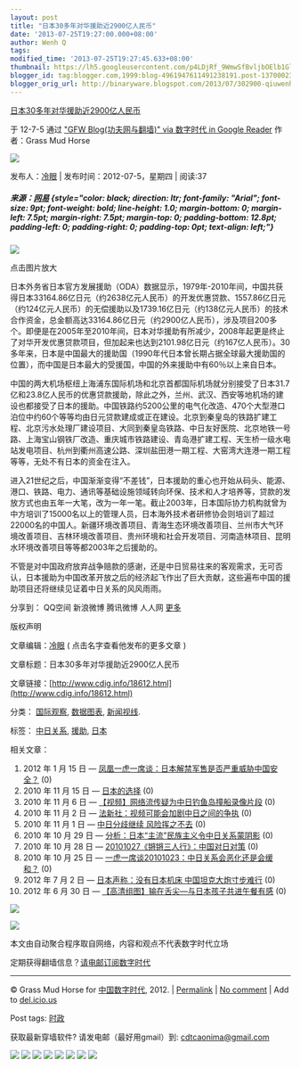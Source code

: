 ```yaml
---
layout: post
title: "日本30多年对华援助近2900亿人民币"
date: '2013-07-25T19:27:00.000+08:00'
author: Wenh Q
tags:
modified_time: '2013-07-25T19:27:45.633+08:00'
thumbnail: https://lh5.googleusercontent.com/p4LDjRf_9WmwSfBvljbOElb1GloC_o_MiOYioEPM134RTJIM7UPu6LVzyyTvjY6FFq5bzzOCXvrV-ELgohBPAh2HaBopPQ71_IVjhO_JBMeGf-Flguo=s72-c
blogger_id: tag:blogger.com,1999:blog-4961947611491238191.post-1370002394010692156
blogger_orig_url: http://binaryware.blogspot.com/2013/07/302900-qiuwenhutigatbloggercom.html
---
```


[
日本30多年对华援助近2900亿人民币](http://feedproxy.google.com/~r/chinagfwblog/~3/bsd4UjGFozI/)

于 12-7-5 通过 ["GFW Blog(功夫网与翻墙)" via 数字时代 in Google
Reader](http://feeds2.feedburner.com/chinagfwblog) 作者：Grass Mud Horse

![](https://lh5.googleusercontent.com/p4LDjRf_9WmwSfBvljbOElb1GloC_o_MiOYioEPM134RTJIM7UPu6LVzyyTvjY6FFq5bzzOCXvrV-ELgohBPAh2HaBopPQ71_IVjhO_JBMeGf-Flguo)

发布人：[冷眼](http://www.cdig.info/author/admin) |
发布时间：2012-07-5，星期四 | 阅读:37

##### 来源：[网易](http://data.163.com/12/0702/06/85CVHG9400014MTN.html) {style="color: black; direction: ltr; font-family: "Arial"; font-size: 9pt; font-weight: bold; line-height: 1.0; margin-bottom: 0; margin-left: 7.5pt; margin-right: 7.5pt; margin-top: 0; padding-bottom: 12.8pt; padding-left: 0; padding-right: 0; padding-top: 0pt; text-align: left;"}

![](https://lh4.googleusercontent.com/KhdiDBmkWE1JBu1shUo3JnlbjOjzUb7yKL965EX6Ya_-EyRtf39PylLpesye3QSvJODZ4eRHHmgEkVn1dOyPWcDXkvBMJKY3YmSv0z554amSILo6LPQ)

点击图片放大

日本外务省日本官方发展援助（ODA）数据显示，1979年-2010年间，中国共获得日本33164.86亿日元（约2638亿元人民币）的开发优惠贷款、1557.86亿日元（约124亿元人民币）的无偿援助以及1739.16亿日元（约138亿元人民币）的技术合作资金，总金额高达33164.86亿日元（约2900亿人民币），涉及项目200多个。即便是在2005年至2010年间，日本对华援助有所减少，2008年起更是终止了对华开发优惠贷款项目，但加起来也达到2101.98亿日元（约167亿人民币）。30多年来，日本是中国最大的援助国（1990年代日本曾长期占据全球最大援助国的位置），而中国是日本最大的受援国，中国的外来援助中有60％以上来自日本。

中国的两大机场枢纽上海浦东国际机场和北京首都国际机场就分别接受了日本31.7亿和23.8亿人民币的优惠贷款援助，除此之外，兰州、武汉、西安等地机场的建设也都接受了日本的援助。中国铁路约5200公里的电气化改造、470个大型港口泊位中约60个等等均由日元贷款建成或正在建设。北京到秦皇岛的铁路扩建工程、北京污水处理厂建设项目、大同到秦皇岛铁路、中日友好医院、北京地铁一号路、上海宝山钢铁厂改造、重庆城市铁路建设、青岛港扩建工程、天生桥一级水电站发电项目、杭州到衢州高速公路、深圳盐田港一期工程、大窑湾大连港一期工程等等，无处不有日本的资金在注入。

进入21世纪之后，中国渐渐变得“不差钱”，日本援助的重心也开始从码头、能源、港口、铁路、电力、通讯等基础设施领域转向环保、技术和人才培养等，贷款的发放方式也由五年一大笔，改为一年一笔。截止2003年，日本国际协力机构就曾为中方培训了15000名以上的管理人员，日本海外技术者研修协会则培训了超过22000名的中国人。新疆环境改善项目、青海生态环境改善项目、兰州市大气环境改善项目、吉林环境改善项目、贵州环境和社会开发项目、河南造林项目、昆明水环境改善项目等等都2003年之后援助的。

不管是对中国政府放弃战争赔款的感谢，还是中日贸易往来的客观需求，无可否认，日本援助为中国改革开放之后的经济起飞作出了巨大贡献，这些遍布中国的援助项目还将继续见证着中日关系的风风雨雨。

分享到： QQ空间 新浪微博 腾讯微博 人人网
[更多](http://www.jiathis.com/share?uid=1525713)

版权声明

文章编辑：[冷眼](http://www.cdig.info/author/admin) (
点击名字查看他发布的更多文章 )

文章标题：日本30多年对华援助近2900亿人民币

文章链接：[http://www.cdig.info/18612.html](http://www.cdig.info/18612.html)

分类：
[国际观察](http://www.cdig.info/cat/observ/international-observer),
[数据图表](http://www.cdig.info/cat/data/data-and-chart),
[新闻视线](http://www.cdig.info/cat/observ/news).

标签：
[中日关系](http://www.cdig.info/tag/%E4%B8%AD%E6%97%A5%E5%85%B3%E7%B3%BB),
[援助](http://www.cdig.info/tag/%E6%8F%B4%E5%8A%A9),
[日本](http://www.cdig.info/tag/%E6%97%A5%E6%9C%AC)

相关文章：

1.  2012 年 1 月 15 日 —
    [凤凰一虎一席谈：日本解禁军售是否严重威胁中国安全？](http://www.cdig.info/13128.html) (0)
2.  2010 年 11 月 15 日 —
    [日本的选择](http://www.cdig.info/2395.html) (0)
3.  2010 年 11 月 6 日 —
    [【视频】网络流传疑为中日钓鱼岛撞船录像片段](http://www.cdig.info/2014.html) (0)
4.  2010 年 11 月 2 日 —
    [法新社：视频可能会加剧中日之间的争执](http://www.cdig.info/1849.html) (0)
5.  2010 年 11 月 1 日 — [中日分歧继续
    风险挥之不去](http://www.cdig.info/1834.html) (0)
6.  2010 年 10 月 29 日 —
    [分析：日本“主流”民族主义令中日关系蒙阴影](http://www.cdig.info/1733.html) (0)
7.  2010 年 10 月 28 日 —
    [20101027《锵锵三人行》：中国对日对策](http://www.cdig.info/1662.html) (0)
8.  2010 年 10 月 25 日 —
    [一虎一席谈20101023：中日关系会恶化还是会缓和？](http://www.cdig.info/1438.html) (0)
9.  2012 年 7 月 2 日 — [日本声称：没有日本机床
    中国坦克大炮寸步难行](http://www.cdig.info/18437.html) (0)
10. 2012 年 6 月 30 日 —
    [【高清组图】输在舌尖—与日本孩子共进午餐有感](http://www.cdig.info/18396.html) (0)

![](https://lh6.googleusercontent.com/MjuQ-tfdRHR42mmkEl51Me2UNVZ0WYYQ9Joq9jc39ounZEaemHFUC8q6barp5TqSXy1xmrNbwgtoDi8P_UYRAK9Wc_CcL95y-Pbl2eIZehtNSZI0V8U)

![](https://lh5.googleusercontent.com/p4LDjRf_9WmwSfBvljbOElb1GloC_o_MiOYioEPM134RTJIM7UPu6LVzyyTvjY6FFq5bzzOCXvrV-ELgohBPAh2HaBopPQ71_IVjhO_JBMeGf-Flguo)

本文由自动聚合程序取自网络，内容和观点不代表数字时代立场

定期获得翻墙信息？[请电邮订阅数字时代](http://eepurl.com/msuvD)

[](http://eepurl.com/msuvD)

[](http://eepurl.com/msuvD)

[](http://eepurl.com/msuvD)

* * * * *

© Grass Mud Horse for [中国数字时代](https://mycdtweb.info/chinese),
2012. |
[Permalink](https://mycdtweb.info/chinese/2012/07/%e6%97%a5%e6%9c%ac30%e5%a4%9a%e5%b9%b4%e5%af%b9%e5%8d%8e%e6%8f%b4%e5%8a%a9%e8%bf%912900%e4%ba%bf%e4%ba%ba%e6%b0%91%e5%b8%81/) |
[No
comment](https://mycdtweb.info/chinese/2012/07/%e6%97%a5%e6%9c%ac30%e5%a4%9a%e5%b9%b4%e5%af%b9%e5%8d%8e%e6%8f%b4%e5%8a%a9%e8%bf%912900%e4%ba%bf%e4%ba%ba%e6%b0%91%e5%b8%81/#comments) |
Add to
[del.icio.us](http://del.icio.us/post?url=https://mycdtweb.info/chinese/2012/07/%E6%97%A5%E6%9C%AC30%E5%A4%9A%E5%B9%B4%E5%AF%B9%E5%8D%8E%E6%8F%B4%E5%8A%A9%E8%BF%912900%E4%BA%BF%E4%BA%BA%E6%B0%91%E5%B8%81/&title=%E6%97%A5%E6%9C%AC30%E5%A4%9A%E5%B9%B4%E5%AF%B9%E5%8D%8E%E6%8F%B4%E5%8A%A9%E8%BF%912900%E4%BA%BF%E4%BA%BA%E6%B0%91%E5%B8%81)

Post tags:
[时政](https://mycdtweb.info/chinese/tag/%e6%97%b6%e6%94%bf/?category=10466)

获取最新穿墙软件? 请发电邮（最好用gmail）到:
[cdtcaonima@gmail.com](mailto:cdtcaonima@gmail.com)

![](https://lh5.googleusercontent.com/TZlhfCagB6sPwJ4W58Rn4fvmys1FBPdgowMCjoo3PAHhDgvn-OlsgmvvAPdb8PLguN-lIdWj2ObIhEvT56Nlq4OH27JRVq1CvJutUHg_9V8kr6QvdNY) ![](https://lh3.googleusercontent.com/YF0MTeHpEbQBMDQiArX_G0IBUxiXw5AAgMt-g4hqn3A5rUPpvyATmNd6cCduc67Aor2o9CujvWURhj1fUrvJzLlfezgzzBe1mMy1uogocYdQLw8meA4) ![](https://lh6.googleusercontent.com/z7G3Yn1DkNlgZ5gQTvUg_LmsyQ-7Ar-xnytnvfgJFHhZRTal5UnDEZ9W9XlixyoWVHUDzhEOxBB0Shrl7o8H3FG3_uTY8vqmiVH03IeHk3ooXZGt_oA) ![](https://lh5.googleusercontent.com/TS3NMdD-kVh09fT61FhBqt2N9MK0xN55v4et60SbJlr9bS2-Ow3VqGIbQuCcmptJV31QlbmvNK0LgYhoExtRTz1JNzajEBpBHIjNR3eMwzWRN782jZw) ![](https://lh6.googleusercontent.com/jeu2bLlBBfDxlpm7pLa-ZbpsNTcjg5sw5jqLnDYUnlvQpX6P5p76ecoxwRHHh-2VdKIMCsPq1WSZy__K9MJDFX-NOKncIE8l1gKP51B-1AALDzEutY8) ![](https://lh4.googleusercontent.com/nJFrGK9QY1oYUV7zH1_nQu5kNTUdfdJnCQTGcorWOFpH80VOD-53oFRyEfUSgmrneGzsF2XQ8FOYpKSt-BlfhveEE2TEvqYsiWO0XCfVKD42dTIwdFY) ![](https://lh5.googleusercontent.com/zKLZxEa_vHN3SNaezdJiPn2ZzJsQM2ZVxUmqH-nXaeO-dUPlQT-NJtBdaJ_loL3dNJeVHsanJNhl4ULeV2O1DKY2pbAS7aob0WcDqagiAFAh73K21uE) ![](https://lh3.googleusercontent.com/KlAT7kDL04i2Q9LX3QlC1MYY3sel4fGmdmMtdUQx6FgOLJTzACb9feVbKuvgjiWitbX4Qexugch-z0D4S_4ODKWmP5WGJ3yYomFwrWQGBU1SerZY0A0)
